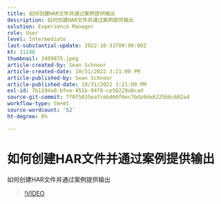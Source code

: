 ```yaml
---
title: 如何创建HAR文件并通过案例提供输出
description: 如何创建HAR文件并通过案例提供输出
solution: Experience Manager
role: User
level: Intermediate
last-substantial-update: 2022-10-31T00:00:00Z
kt: 11248
thumbnail: 3409875.jpeg
article-created-by: Sean Schnoor
article-created-date: 10/31/2022 3:21:00 PM
article-published-by: Sean Schnoor
article-published-date: 10/31/2022 3:21:00 PM
exl-id: 7b1194a8-bfee-451b-94f8-ce58229a0cad
source-git-commit: 7f0f5035ea7cebd60f6ec7bda9de6225b6c602a4
workflow-type: tm+mt
source-wordcount: '52'
ht-degree: 0%

---
```


# 如何创建HAR文件并通过案例提供输出

如何创建HAR文件并通过案例提供输出

>[!VIDEO](https://video.tv.adobe.com/v/3409875/?quality=12&learn=on)
